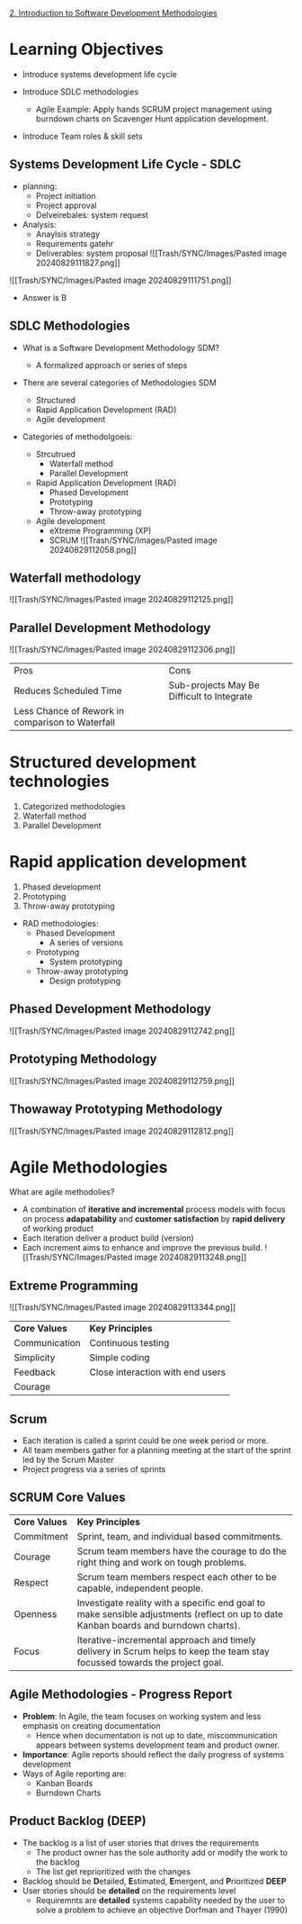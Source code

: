 [2. Introduction to Software Development Methodologies](https://docs.google.com/presentation/d/1Hr2yTNnk3c-fxiX7mi44WLADRkR4ssv3/edit#slide=id.p1)

# Learning Objectives
- Introduce systems development life cycle
    
- Introduce SDLC methodologies
	- Agile Example: Apply hands SCRUM project management using burndown charts on Scavenger Hunt application development.
- Introduce Team roles & skill sets

## Systems Development Life Cycle - SDLC
- planning:
	- Project initiation
	- Project approval
	- Delveirebales: system request
- Analysis:
	- Anaylsis strategy
	- Requirements gatehr
	- Deliverables: system proposal
![[Trash/SYNC/Images/Pasted image 20240829111827.png]]


![[Trash/SYNC/Images/Pasted image 20240829111751.png]]
- Answer is B

## SDLC Methodologies
- What is a Software Development Methodology SDM?
	- A formalized approach or series of steps
- There are several categories of Methodologies SDM
	- Structured
	- Rapid Application Development (RAD)
	- Agile development

- Categories of methodolgoeis:
	- Strcutrued
		- Waterfall method
		- Parallel Development
	- Rapid Application Development (RAD)
		- Phased Development
		- Prototyping
		- Throw-away prototyping
	- Agile development
		- eXtreme Programming (XP)
		- SCRUM
![[Trash/SYNC/Images/Pasted image 20240829112058.png]]
## Waterfall methodology
![[Trash/SYNC/Images/Pasted image 20240829112125.png]]

## Parallel Development Methodology
![[Trash/SYNC/Images/Pasted image 20240829112306.png]]

|                                                  |                                            |
| ------------------------------------------------ | ------------------------------------------ |
| Pros                                             | Cons                                       |
| Reduces Scheduled Time                           | Sub-projects May Be Difficult to Integrate |
| Less Chance of Rework in comparison to Waterfall |                                            |
# Structured development technologies
1. Categorized methodologies
2. Waterfall method
3. Parallel Development

# Rapid application development
1. Phased development
2. Prototyping
3. Throw-away prototyping


- RAD methodologies:
	- Phased Development
		- A series of versions
	- Prototyping
		- System prototyping
	- Throw-away prototyping
		- Design prototyping

## Phased Development Methodology
![[Trash/SYNC/Images/Pasted image 20240829112742.png]]

## Prototyping Methodology
![[Trash/SYNC/Images/Pasted image 20240829112759.png]]

## Thowaway Prototyping Methodology
![[Trash/SYNC/Images/Pasted image 20240829112812.png]]

# Agile Methodologies
What are agile methodolies?
- A combination of **iterative and incremental** process models with focus on process **adapatability** and **customer satisfaction** by **rapid delivery** of working product
- Each iteration deliver a product build (version)
- Each increment aims to enhance and improve the previous build.
![[Trash/SYNC/Images/Pasted image 20240829113248.png]]

## Extreme Programming
![[Trash/SYNC/Images/Pasted image 20240829113344.png]]

|                 |                                  |
| --------------- | -------------------------------- |
| **Core Values** | **Key Principles**               |
| Communication   | Continuous testing               |
| Simplicity      | Simple coding                    |
| Feedback        | Close interaction with end users |
| Courage         |                                  |

## Scrum
- Each iteration is called a sprint could be one week period or more.
- All team members gather for a planning meeting at the start of the sprint led by the Scrum Master
- Project progress via a series of sprints

## SCRUM Core Values

|                 |                                                                                                                                      |
| --------------- | ------------------------------------------------------------------------------------------------------------------------------------ |
| **Core Values** | **Key Principles**                                                                                                                   |
| Commitment      | Sprint, team, and individual based commitments.                                                                                      |
| Courage         | Scrum team members have the courage to do the right thing and work on tough problems.                                                |
| Respect         | Scrum team members respect each other to be capable, independent people.                                                             |
| Openness        | Investigate reality with a specific end goal to make sensible adjustments (reflect on up to date Kanban boards and burndown charts). |
| Focus           | Iterative-incremental approach and timely delivery in Scrum helps to keep the team stay focussed towards the project goal.           |

## Agile Methodologies - Progress Report
- **Problem**: In Agile, the team focuses on working system and less emphasis on creating documentation
	- Hence when documentation is not up to date, miscommunication appears between systems development team and product owner.
- **Importance**: Agile reports should reflect the daily progress of systems development
- Ways of Agile reporting are:
	- Kanban Boards
	- Burndown Charts

## Product Backlog (DEEP)
- The backlog is a list of user stories that drives the requirements
	- The product owner has the sole authority add or modify the work to the backlog
	- The list get reprioritized with the changes
- Backlog should be **D**etailed, **E**stimated, **E**mergent, and **P**rioritized **DEEP**
- User stories should be **detailed** on the requirements level
	- Requiremnts are **detailed** systems capability needed by the user to solve a problem to achieve an objective Dorfman and Thayer (1990)





















